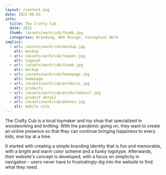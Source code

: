 ```yaml
---
layout: /content.pug
date: 2021-08-01
info:
  title: The Crafty Cub
  date: 2021
  thumb: /assets/work/cub/thumb.jpg
  categories: Branding, Web Design, Conceptual Work
imglist:
  - url: /assets/work/cub/mockup.jpg
    alt: mockup
  - url: /assets/work/cub/logoes.jpg
    alt: logoset
  - url: /assets/work/cub/thumb.jpg
    alt: mockup
  - url: /assets/work/cub/homepage.jpg
    alt: homepage
  - url: /assets/work/cub/products.jpg
    alt: products
  - url: /assets/work/cub/productdetail.jpg
    alt: product detail
  - url: /assets/work/cub/phones.jpg
    alt: mobile site
---
```

The Crafty Cub is a local toymaker and toy shop that specialized in woodworking and knitting. With the pandemic going on, they want to create an online presence so that they can continue bringing happiness to every kids, one toy at a time.

It started with creating a simple branding identity that is fun and memorable, with a bright and warm color scheme and a funky logotype. Afterwards, their website's concept is developed, with a focus on simplicity in navigation - users never have to frustratingly dig into the website to find what they need.